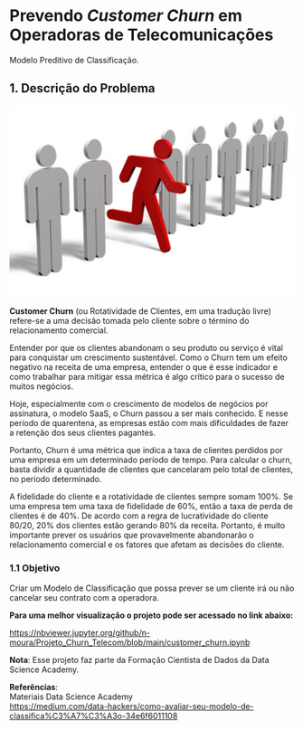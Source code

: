 # Prevendo ***Customer Churn*** em Operadoras de Telecomunicações
Modelo Preditivo de Classificação.

## **1. Descrição do Problema**

![capa2.jpg](capa2.jpg)

**Customer Churn** (ou Rotatividade de Clientes, em uma tradução livre) refere-se a uma decisão tomada pelo cliente sobre o término do relacionamento comercial.  

Entender por que os clientes abandonam o seu produto ou serviço é vital para conquistar um crescimento sustentável. Como o Churn tem um efeito negativo na receita de uma empresa, entender o que é esse indicador e como trabalhar para mitigar essa métrica é algo crítico para o sucesso de muitos negócios.  

Hoje, especialmente com o crescimento de modelos de negócios por assinatura, o modelo SaaS, o Churn passou a ser mais conhecido. E nesse período de quarentena, as empresas estão com mais dificuldades de fazer a retenção dos seus clientes pagantes.

Portanto, Churn é uma métrica que indica a taxa de clientes perdidos por uma empresa em um determinado período de tempo. Para calcular o churn, basta dividir a quantidade de clientes que cancelaram pelo total de clientes, no período determinado.

A fidelidade do cliente e a rotatividade de clientes sempre somam 100%. Se uma empresa tem uma taxa de fidelidade de 60%, então a taxa de perda de clientes é de 40%. De acordo com a regra de lucratividade do cliente 80/20, 20% dos clientes estão gerando 80% da receita. Portanto, é muito importante prever os usuários que provavelmente abandonarão o relacionamento comercial e os fatores que afetam as decisões do cliente.



### **1.1 Objetivo**

Criar um Modelo de Classificação que possa prever se um cliente irá ou não cancelar seu contrato com a operadora.

**Para uma melhor visualização o projeto pode ser acessado no link abaixo:**

https://nbviewer.jupyter.org/github/n-moura/Projeto_Churn_Telecom/blob/main/customer_churn.ipynb  




**Nota**: Esse projeto faz parte da Formação Cientista de Dados da Data Science Academy.


**Referências**:  
Materiais Data Science Academy  
https://medium.com/data-hackers/como-avaliar-seu-modelo-de-classifica%C3%A7%C3%A3o-34e6f6011108
